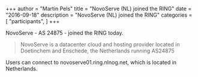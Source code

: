 +++
author = "Martin Pels"
title = "NovoServe (NL) joined the RING"
date = "2016-09-18"
description = "NovoServe (NL) joined the RING"
categories = [
    "participants",
]
+++

NovoServe - AS 24875 - joined the RING today.

> NovoServe is a datacenter cloud and hosting provider located in Doetinchem and Enschede, the Netherlands running AS24875

Users can connect to novoserve01.ring.nlnog.net, which is located in Netherlands.


